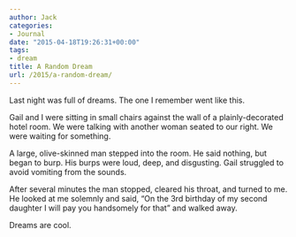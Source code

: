 ```yaml
---
author: Jack
categories:
- Journal
date: "2015-04-18T19:26:31+00:00"
tags:
- dream
title: A Random Dream
url: /2015/a-random-dream/
---
```


Last night was full of dreams. The one I remember went like this.

Gail and I were sitting in small chairs against the wall of a plainly-decorated hotel room. We were talking with another woman seated to our right. We were waiting for something.

A large, olive-skinned man stepped into the room. He said nothing, but began to burp. His burps were loud, deep, and disgusting. Gail struggled to avoid vomiting from the sounds.

After several minutes the man stopped, cleared his throat, and turned to me. He looked at me solemnly and said, “On the 3rd birthday of my second daughter I will pay you handsomely for that” and walked away.

Dreams are cool.